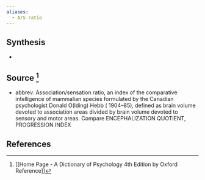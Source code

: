 ```yaml
---
aliases:
  - A/S ratio
---
```

## Synthesis
- 
## Source [^1]
- abbrev. Association/sensation ratio, an index of the comparative intelligence of mammalian species formulated by the Canadian psychologist Donald O(lding) Hebb ( 1904–85), defined as brain volume devoted to association areas divided by brain volume devoted to sensory and motor areas. Compare ENCEPHALIZATION QUOTIENT, PROGRESSION INDEX
## References

[^1]: [[Home Page - A Dictionary of Psychology 4th Edition by Oxford Reference]]